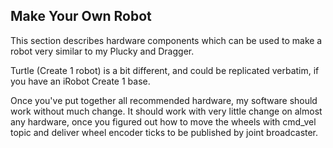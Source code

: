 ## Make Your Own Robot

This section describes hardware components which can be used to make a robot very similar to my Plucky and Dragger.

Turtle (Create 1 robot) is a bit different, and could be replicated verbatim, if you have an iRobot Create 1 base.

Once you've put together all recommended hardware, my software should work without much change. It should work with very little change on almost any hardware, once you figured out how to move the wheels with cmd_vel topic and deliver wheel encoder ticks to be published by joint broadcaster.

